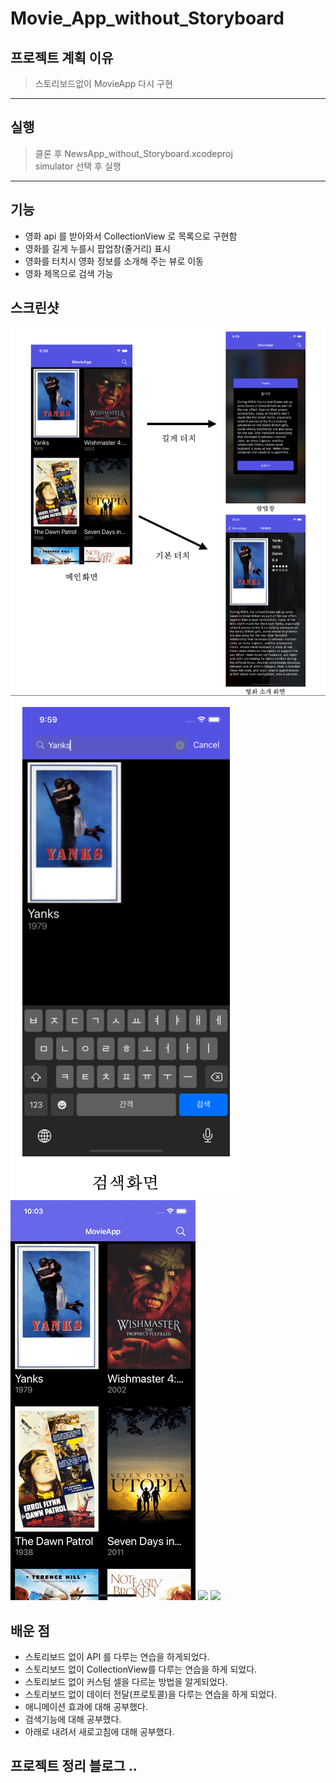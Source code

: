 # Movie_App_without_Storyboard

## 프로젝트 계획 이유

> 스토리보드없이 MovieApp 다시 구현

---

## 실행

> 클론 후 NewsApp_without_Storyboard.xcodeproj <br>
> simulator 선택 후 실행 <br>

---

## 기능

- 영화 api 를 받아와서 CollectionView 로 목록으로 구현함
- 영화를 길게 누를시 팝업창(줄거리) 표시
- 영화를 터치시 영화 정보를 소개해 주는 뷰로 이동
- 영화 제목으로 검색 가능

## 스크린샷

<img src = "../../images/Movie_App_without_Storyboard_main.png">
<img src = "../../images/Movie_App_without_Storyboard_search.png"><br>
<img src = "../../images/Movie_App_without_Storyboard_simul1.gif">
<img src = "../../images/Movie_App_without_Storyboard_simul2.gif">
<img src = "../../images/Movie_App_without_Storyboard_simul3.gif" width = "296px">
<br>

## 배운 점

- 스토리보드 없이 API 를 다루는 연습을 하게되었다.
- 스토리보드 없이 CollectionView를 다루는 연습을 하게 되었다.
- 스토리보드 없이 커스텀 셀을 다르눈 방법을 알게되었다.
- 스토리보드 없이 데이터 전달(프로토콜)을 다루는 연습을 하게 되었다.
- 애니메이션 효과에 대해 공부했다.
- 검색기능에 대해 공부했다.
- 아래로 내려서 새로고침에 대해 공부했다.

## 프로젝트 정리 블로그 ..
